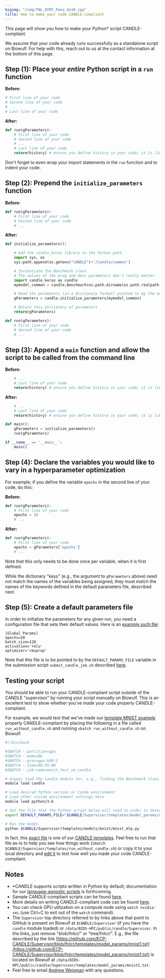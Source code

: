 ```yaml
---
bigimg: "/img/FNL_ATRF_Pano_4x10.jpg"
title: How to make your code CANDLE-compliant
---
```

This page will show you how to make your Python* script CANDLE-compliant.

We assume that your code already runs successfully as a standalone script on Biowulf.  For help with this, reach out to us at the contact information at the bottom of this page.

## Step (1): Place your *entire* Python script in a `run` function

**Before:**

```python
# First line of your code
# Second line of your code
# ...
# Last line of your code
```

**After:**

```python
def run(gParameters):
    # First line of your code
    # Second line of your code
    # ...
    # Last line of your code
    return(history) # ensure you define history in your code; it is likely the return variable from model.fit()
```

Don't forget to even wrap your import statements in the `run` function and to indent your code.

## Step (2): Prepend the `initialize_parameters` function

**Before:**

```python
def run(gParameters):
    # First line of your code
    # Second line of your code
    # ...
```

**After:**

```python
def initialize_parameters():

    # Add the candle_keras library to the Python path
    import sys, os
    sys.path.append(os.getenv("CANDLE")+'/Candle/common')

    # Instantiate the Benchmark class
    # The values of the prog and desc parameters don't really matter
    import candle_keras as candle
    mymodel_common = candle.Benchmark(os.path.dirname(os.path.realpath(__file__)), os.getenv("DEFAULT_PARAMS_FILE"), 'keras', prog='myprogram', desc='My CANDLE example')

    # Read the parameters (in a dictionary format) pointed to by the environment variable DEFAULT_PARAMS_FILE
    gParameters = candle.initialize_parameters(mymodel_common)

    # Return this dictionary of parameters
    return(gParameters)

def run(gParameters):
    # First line of your code
    # Second line of your code
    # ...
```

## Step (3): Append a `main` function and allow the script to be called from the command line

**Before:**

```python
    # ...
    # Last line of your code
    return(history) # ensure you define history in your code; it is likely the return variable from model.fit()
```

**After:**

```python
    # ...
    # Last line of your code
    return(history) # ensure you define history in your code; it is likely the return variable from model.fit()

def main():
    gParameters = initialize_parameters()
    run(gParameters)

if __name__ == '__main__':
    main()
```

## Step (4): Declare the variables you would like to vary in a hyperparameter optimization

For example, if you define the variable `epochs` in the second line of your code, do this:

**Before:**

```python
def run(gParameters):
    # First line of your code
    epochs = 10
    # ...
```

**After:**

```python
def run(gParameters):
    # First line of your code
    epochs = gParameters['epochs']
    # ...
```

Note that this only needs to be done once per variable, when it is first defined.

While the dictionary "keys" (e.g., the argument to `gParameters` above) need not match the names of the variables being assigned, they must match the names of the keywords defined in the default parameters file, described next.

## Step (5): Create a default parameters file

In order to initialize the parameters for any given run, you need a configuration file that sets their default values.  Here is an [example such file](https://github.com/ECP-CANDLE/Supervisor/blob/fnlcr/templates/model_params/mnist1.txt):

```
[Global Params]
epochs=20
batch_size=128
activation='relu'
optimizer='rmsprop'
```

Note that this file is to be pointed to by the `DEFAULT_PARAMS_FILE` variable in the submission script `submit_candle_job.sh` described [here](https://cbiit.github.io/fnlcr-bids-hpc/documentation/candle/how_to_modify_the_candle_templates).

## Testing your script

You should be able to run your CANDLE-compliant script outside of the CANDLE "supervisor" by running your script manually on Biowulf.  This is an excellent test to show whether you've made your code properly CANDLE-compliant.

For example, we would test that we've made our [template MNIST example](https://github.com/ECP-CANDLE/Supervisor/blob/fnlcr/templates/models/mnist/mnist_mlp.py) properly CANDLE-compliant by placing the following in a file called `run_without_candle.sh` and running `sbatch run_without_candle.sh` on Biowulf:

```bash
#!/bin/bash

#SBATCH --partition=gpu
#SBATCH --mem=20G
#SBATCH --gres=gpu:k80:1
#SBATCH --time=00:05:00
#SBATCH --job-name=mnist_test_no_candle

# Always load the candle module for, e.g., finding the Benchmark class... DO NOT MODIFY
module load candle

# Load desired Python version or Conda environment
# Load other custom environment settings here
module load python/3.6

# Set the file that the Python script below will read in order to determine the model parameters
export DEFAULT_PARAMS_FILE="$CANDLE/Supervisor/templates/model_params/mnist1.txt"

# Run the model
python $CANDLE/Supervisor/templates/models/mnist/mnist_mlp.py
```

In fact, this [exact file](https://github.com/ECP-CANDLE/Supervisor/blob/fnlcr/templates/run_without_candle.sh) is one of our [CANDLE templates](https://github.com/ECP-CANDLE/Supervisor/tree/fnlcr/templates).  Feel free to run that file as-is to help you see how things work (`sbatch $CANDLE/Supervisor/templates/run_without_candle.sh`) or copy it to your local directory and [edit it](https://cbiit.github.io/fnlcr-bids-hpc/documentation/candle/how_to_modify_the_candle_templates) to test how well you made your code CANDLE-compliant.

## Notes

* *CANDLE supports scripts written in Python by default; documentation for our [language-agnostic scripts](https://github.com/ECP-CANDLE/Supervisor/tree/fnlcr/templates/language_agnostic) is forthcoming.
* Sample CANDLE-compliant scripts can be found [here](https://github.com/ECP-CANDLE/Supervisor/tree/fnlcr/templates/models).
* More details on writing CANDLE-compliant code can be found [here](https://ecp-candle.github.io/Candle/html/tutorials/writing_candle_code.html).
* You can check GPU utilization on a compute node using `watch nvidia-smi` (use Ctrl+C to exit out of the `watch` command).
* The `Supervisor` top directory referred to by links above that point to GitHub is present on Biowulf at `$CANDLE/Supervisor` (if you have the `candle` module loaded) or `/data/BIDS-HPC/public/candle/Supervisor`. In the links, just remove "blob/fnlcr/" or "tree/fnlcr/".  E.g., the file described by the link [https://github.com/ECP-CANDLE/Supervisor/blob/fnlcr/templates/model_params/mnist1.txt](https://github.com/ECP-CANDLE/Supervisor/blob/fnlcr/templates/model_params/mnist1.txt) is located on Biowulf at `/data/BIDS-HPC/public/candle/Supervisor/templates/model_params/mnist1.txt`.
* Feel free to email [Andrew Weisman](mailto:andrew.weisman@nih.gov) with any questions.